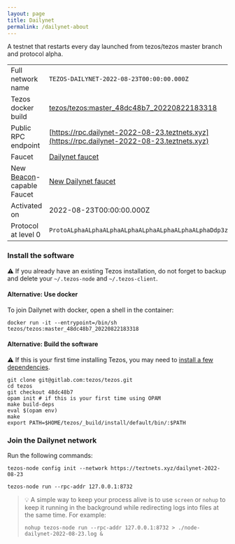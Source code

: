```yaml
---
layout: page
title: Dailynet
permalink: /dailynet-about
---
```


A testnet that restarts every day launched from tezos/tezos master branch and protocol alpha.

| | |
|-------|---------------------|
| Full network name | `TEZOS-DAILYNET-2022-08-23T00:00:00.000Z` |
| Tezos docker build | [tezos/tezos:master_48dc48b7_20220822183318](https://hub.docker.com/r/tezos/tezos/tags?page=1&ordering=last_updated&name=master_48dc48b7_20220822183318) |
| Public RPC endpoint | [https://rpc.dailynet-2022-08-23.teztnets.xyz](https://rpc.dailynet-2022-08-23.teztnets.xyz) |
| Faucet | [Dailynet faucet](https://teztnets.xyz/dailynet-2022-08-23-faucet) |
| New [Beacon](https://tezos.b9lab.com/beacon/)-capable Faucet | [New Dailynet faucet](https://new-faucet.dailynet-2022-08-23.teztnets.xyz) |
| Activated on | 2022-08-23T00:00:00.000Z |
| Protocol at level 0 |  `ProtoALphaALphaALphaALphaALphaALphaALphaALphaDdp3zK` |





### Install the software

⚠️  If you already have an existing Tezos installation, do not forget to backup and delete your `~/.tezos-node` and `~/.tezos-client`.



#### Alternative: Use docker

To join Dailynet with docker, open a shell in the container:

```
docker run -it --entrypoint=/bin/sh tezos/tezos:master_48dc48b7_20220822183318
```

#### Alternative: Build the software

⚠️  If this is your first time installing Tezos, you may need to [install a few dependencies](https://tezos.gitlab.io/introduction/howtoget.html#setting-up-the-development-environment-from-scratch).

```
git clone git@gitlab.com:tezos/tezos.git
cd tezos
git checkout 48dc48b7
opam init # if this is your first time using OPAM
make build-deps
eval $(opam env)
make
export PATH=$HOME/tezos/_build/install/default/bin/:$PATH
```

### Join the Dailynet network

Run the following commands:

```
tezos-node config init --network https://teztnets.xyz/dailynet-2022-08-23

tezos-node run --rpc-addr 127.0.0.1:8732
```

> 💡 A simple way to keep your process alive is to use `screen` or `nohup` to keep it running in the background while redirecting logs into files at the same time. For example:
>
> ```bash=13
> nohup tezos-node run --rpc-addr 127.0.0.1:8732 > ./node-dailynet-2022-08-23.log &
> ```


